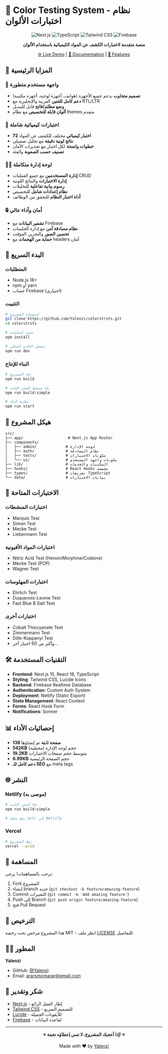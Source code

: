 # 🧪 Color Testing System - نظام اختبارات الألوان

<div align="center">

![Next.js](https://img.shields.io/badge/Next.js-15.3.3-black?style=for-the-badge&logo=next.js)
![TypeScript](https://img.shields.io/badge/TypeScript-5.0-blue?style=for-the-badge&logo=typescript)
![Tailwind CSS](https://img.shields.io/badge/Tailwind_CSS-3.0-38B2AC?style=for-the-badge&logo=tailwind-css)
![Firebase](https://img.shields.io/badge/Firebase-9.0-orange?style=for-the-badge&logo=firebase)

**منصة متقدمة لاختبارات الكشف عن المواد الكيميائية باستخدام الألوان**

[🌐 Live Demo](https://colorstrsts.netlify.app) | [📖 Documentation](./docs) | [🎯 Features](#features)

</div>

## 🌟 المزايا الرئيسية

### 🎨 **واجهة مستخدم متطورة**
- **تصميم متجاوب** يدعم جميع الأجهزة (هواتف، أجهزة لوحية، أجهزة مكتبية)
- **دعم كامل للغتين** العربية والإنجليزية مع RTL/LTR
- **وضع مظلم/فاتح** قابل للتبديل
- **ألوان قابلة للتخصيص** مع نظام themes متقدم

### 🧪 **اختبارات كيميائية شاملة**
- **72 اختبار كيميائي** مختلف للكشف عن المواد
- **نتائج لونية دقيقة** مع تحليل تفصيلي
- **خطوات واضحة** لكل اختبار مع تحذيرات الأمان
- **تصنيف حسب الصعوبة** والفئة

### 👨‍💼 **لوحة إدارة متكاملة**
- **إدارة المستخدمين** مع جميع العمليات CRUD
- **إدارة الاختبارات** والنتائج اللونية
- **رسوم بيانية تفاعلية** للتحليلات
- **نظام إعدادات شامل** للتخصيص
- **أداة اختبار النظام** للتحقق من الوظائف

### 🔒 **أمان وأداء عالي**
- **تشفير البيانات** مع Firebase
- **نظام مصادقة آمن** مع إدارة الجلسات
- **تحسين الصور** والتخزين المؤقت
- **حماية من الهجمات** مع headers أمان

## 🚀 البدء السريع

### المتطلبات
- Node.js 18+ 
- npm أو yarn
- حساب Firebase (اختياري)

### التثبيت

```bash
# استنساخ المشروع
git clone https://github.com/Yalenzi/colorstrsts.git
cd colorstrsts

# تثبيت المكتبات
npm install

# تشغيل الخادم المحلي
npm run dev
```

### البناء للإنتاج

```bash
# بناء المشروع
npm run build

# بناء مبسط للنشر الثابت
npm run build:simple

# معاينة البناء
npm run start
```

## 📁 هيكل المشروع

```
src/
├── app/                    # Next.js App Router
├── components/            
│   ├── admin/             # لوحة الإدارة
│   ├── auth/              # نظام المصادقة
│   ├── tests/             # مكونات الاختبارات
│   └── ui/                # مكونات واجهة المستخدم
├── lib/                   # المكتبات والخدمات
├── hooks/                 # React Hooks مخصصة
├── types/                 # تعريفات TypeScript
└── data/                  # بيانات الاختبارات
```

## 🎯 الاختبارات المتاحة

### اختبارات المنشطات
- Marquis Test
- Simon Test  
- Mecke Test
- Liebermann Test

### اختبارات المواد الأفيونية
- Nitric Acid Test (Heroin/Morphine/Codeine)
- Mecke Test (PCP)
- Wagner Test

### اختبارات المهلوسات
- Ehrlich Test
- Duquenois-Levine Test
- Fast Blue B Salt Test

### اختبارات أخرى
- Cobalt Thiocyanate Test
- Zimmermann Test
- Dille-Koppanyi Test
- وأكثر من 60 اختبار آخر...

## 🛠️ التقنيات المستخدمة

- **Frontend**: Next.js 15, React 18, TypeScript
- **Styling**: Tailwind CSS, Lucide Icons
- **Backend**: Firebase Realtime Database
- **Authentication**: Custom Auth System
- **Deployment**: Netlify (Static Export)
- **State Management**: React Context
- **Forms**: React Hook Form
- **Notifications**: Sonner

## 📊 إحصائيات الأداء

- **138 صفحة ثابتة** تم إنشاؤها
- **542KB** حجم لوحة الإدارة (محسّنة)
- **19.2KB** متوسط حجم صفحات الاختبارات
- **6.99KB** حجم الصفحة الرئيسية
- **دعم كامل للـ SEO** مع meta tags

## 🌐 النشر

### Netlify (موصى به)
```bash
# بناء للنشر الثابت
npm run build:simple

# رفع مجلد out/ إلى Netlify
```

### Vercel
```bash
# ربط المشروع
vercel --prod
```

## 🤝 المساهمة

نرحب بالمساهمات! يرجى:

1. Fork المشروع
2. إنشاء branch جديد (`git checkout -b feature/amazing-feature`)
3. Commit التغييرات (`git commit -m 'Add amazing feature'`)
4. Push إلى Branch (`git push origin feature/amazing-feature`)
5. فتح Pull Request

## 📝 الترخيص

هذا المشروع مرخص تحت رخصة MIT - انظر ملف [LICENSE](LICENSE) للتفاصيل.

## 👨‍💻 المطور

**Yalenzi**
- GitHub: [@Yalenzi](https://github.com/Yalenzi)
- Email: ararsmomarar@gmail.com

## 🙏 شكر وتقدير

- [Next.js](https://nextjs.org/) - إطار العمل الرائع
- [Tailwind CSS](https://tailwindcss.com/) - للتصميم السريع
- [Lucide](https://lucide.dev/) - للأيقونات الجميلة
- [Firebase](https://firebase.google.com/) - لقاعدة البيانات

---

<div align="center">

**⭐ إذا أعجبك المشروع، لا تنس إعطاؤه نجمة! ⭐**

Made with ❤️ by [Yalenzi](https://github.com/Yalenzi)

</div>
